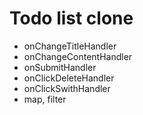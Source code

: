 # Todo list clone

-   onChangeTitleHandler
-   onChangeContentHandler
-   onSubmitHandler
-   onClickDeleteHandler
-   onClickSwithHandler
-   map, filter
